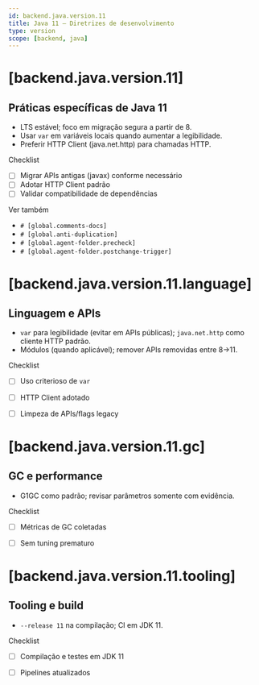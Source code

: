 ```yaml
---
id: backend.java.version.11
title: Java 11 — Diretrizes de desenvolvimento
type: version
scope: [backend, java]
---
```


# <!-- desc: LTS estável; ideal para projetos consolidados e migração segura. -->
# [backend.java.version.11]
## Práticas específicas de Java 11

- LTS estável; foco em migração segura a partir de 8.
- Usar `var` em variáveis locais quando aumentar a legibilidade.
- Preferir HTTP Client (java.net.http) para chamadas HTTP.

Checklist
- [ ] Migrar APIs antigas (javax) conforme necessário
- [ ] Adotar HTTP Client padrão
- [ ] Validar compatibilidade de dependências

Ver também
- `# [global.comments-docs]`
- `# [global.anti-duplication]`
 - `# [global.agent-folder.precheck]`
 - `# [global.agent-folder.postchange-trigger]`


# [backend.java.version.11.language]
## Linguagem e APIs

- `var` para legibilidade (evitar em APIs públicas); `java.net.http` como cliente HTTP padrão.
- Módulos (quando aplicável); remover APIs removidas entre 8→11.

Checklist
- [ ] Uso criterioso de `var`
- [ ] HTTP Client adotado
- [ ] Limpeza de APIs/flags legacy


# [backend.java.version.11.gc]
## GC e performance

- G1GC como padrão; revisar parâmetros somente com evidência.

Checklist
- [ ] Métricas de GC coletadas
- [ ] Sem tuning prematuro


# [backend.java.version.11.tooling]
## Tooling e build

- `--release 11` na compilação; CI em JDK 11.

Checklist
- [ ] Compilação e testes em JDK 11
- [ ] Pipelines atualizados


